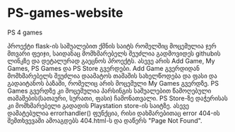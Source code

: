 # PS-games-website
PS 4 games

პროექტი flask-ის საშუალებით ქმნის საიტს რომელშიც მოცემულია ჯერ მთვარი ფეიჯი, საიდანაც მომხმარებელს შეუძლია გადმოვიდეს githubის ლინკზე და დეტალურად გაეცნოს პროექტს. ასევე არის Add Game, My Games, PS Games და PS Store გვერდები. Add Game გვერდიდან მომხმარებელს შეუძლია დაამატოს თამაშის სახელწოდება და ფასი და გადაიტანოს ბაზაში, რომელიც არის მოცემული My Games გვერდზე. PS Games გვერდზე კი მოცემულია პარსინგის საშუალებით წამოღებული თამაშების(სათაური, სურათი, ფასი) ჩამონათვალი. PS Store-ზე დაჭერისას კი მომხმარებელი გადადის Playstation store-ის საიტზე. ასევე დამატებულია errorhandler() ფუნქცია, რისი დახმარებითაც error 404-ის შემთხვევაში ამოაგდებს 404.html-ს და დაწერს "Page Not Found".
